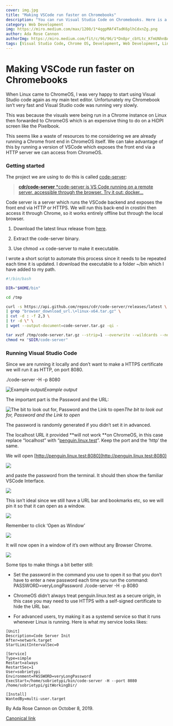 ```yaml
---
cover: img.jpg
title: "Making VSCode run faster on Chromebooks"
description: "You can run Visual Studio Code on Chromebooks. Here is a way to run it with great performance."
category: Web Development
img: https://miro.medium.com/max/1200/1*4qgpMAf4TadK6plhCdxnZg.png
author: Ada Rose Cannon
authorImg: https://miro.medium.com/fit/c/96/96/1*Dn8pr_cbYLtc_KfmUNhnBA.png
tags: [Visual Studio Code, Chrome OS, Development, Web Development, Linux]
---
```


# Making VSCode run faster on Chromebooks

When Linux came to ChromeOS, I was very happy to start using Visual Studio code again as my main text editor. Unfortunately my Chromebook isn’t very fast and Visual Studio code was running very slowly.

This was because the visuals were being run in a Chrome instance on Linux then forwarded to ChromeOS which is an expensive thing to do on a HiDPI screen like the Pixelbook.

This seems like a waste of resources to me considering we are already running a Chrome front end in ChromeOS itself. We can take advantage of this by running a version of VSCode which exposes the front end via a HTTP server we can access from ChromeOS.

### Getting started

The project we are using to do this is called [code-server](https://github.com/cdr/code-server):

> [**cdr/code-server**
*code-server is VS Code running on a remote server, accessible through the browser. Try it out: docker...](https://github.com/cdr/code-server)

Code server is a server which runs the VSCode backend and exposes the front end via HTTP or HTTPS. We will run this back-end in crostini then access it through Chrome, so it works entirely offline but through the local browser.

1. Download the latest linux release from [here](https://github.com/cdr/code-server/releases).

1. Extract the code-server binary.

1. Use chmod +x code-server to make it executable.

I wrote a short script to automate this process since it needs to be repeated each time it is updated. I download the executable to a folder ~/bin which I have added to my path.

```bash
#!/bin/bash

DIR="$HOME/bin"

cd /tmp

curl -s https://api.github.com/repos/cdr/code-server/releases/latest \
| grep "browser_download_url.\+linux-x64.tar.gz" \
| cut -d : -f 2,3 \
| tr -d \" \
| wget --output-document=code-server.tar.gz -qi -

tar xvzf /tmp/code-server.tar.gz --strip=1 --overwrite --wildcards --no-anchored -C "$DIR" 'code-server'
chmod +x "$DIR/code-server"
```

### Running Visual Studio Code

Since we are running it locally and don’t want to make a HTTPS certificate we will run it as HTTP, on port 8080.

./code-server -H -p 8080

![Example output](https://cdn-images-1.medium.com/max/3836/1*3TvcYrtJ4F-WkQpX2RBYSQ.png)*Example output*

The important part is the Password and the URL:

![The bit to look out for, Password and the Link to open](https://cdn-images-1.medium.com/max/2000/1*pPtoveOPQN0Vc9HPD9hK4Q.png)*The bit to look out for, Password and the Link to open*

The password is randomly generated if you didn’t set it in advanced.

The localhost URL it provided **will not work **on ChromeOS, in this case replace “localhost” with “[penguin.linux.test](https://penguin.linux.test/)”. Keep the port and the ‘http’ the same.

We will open [http://penguin.linux.test:8080](http://penguin.linux.test:8080)

![](https://cdn-images-1.medium.com/max/4800/1*uvcKfOneOlLepV7I71bjwg.png)

and paste the password from the terminal. It should then show the familiar VSCode Interface.

![](https://cdn-images-1.medium.com/max/4800/1*nYYMdhO2VostAZf8kcbczw.png)

This isn’t ideal since we still have a URL bar and bookmarks etc, so we will pin it so that it can open as a window.

![](https://cdn-images-1.medium.com/max/4800/1*Z5aQuyYC7gYZhlXGRJZdgg.png)

Remember to click ‘Open as Window’

![](https://cdn-images-1.medium.com/max/2464/1*z65LiLpL9ZtaTlzyETH7RQ.png)

It will now open in a window of it’s own without any Browser Chrome.

![](https://cdn-images-1.medium.com/max/4800/1*4qgpMAf4TadK6plhCdxnZg.png)

Some tips to make things a bit better still:

* Set the password in the command you use to open it so that you don’t have to enter a new password each time you run the command: PASSWORD=veryLongPassword ./code-server -H -p 8080

* ChromeOS didn’t always treat penguin.linux.test as a secure origin, in this case you may need to use HTTPS with a self-signed certificate to hide the URL bar.

* For advanced users, try making it as a systemd service so that it runs whenever Linux is running. Here is what my service looks likes:
```
[Unit]
Description=Code Server Init
After=network.target
StartLimitIntervalSec=0

[Service]
Type=simple
Restart=always
RestartSec=1
User=sobrietypi
Environment=PASSWORD=veryLongPassword
ExecStart=/home/sobrietypi/bin/code-server -H --port 8080  /home/sobrietypi/gitWorkingDir/

[Install]
WantedBy=multi-user.target
```


By Ada Rose Cannon on October 8, 2019.

[Canonical link](https://medium.com/samsung-internet-dev/making-vscode-run-faster-on-chromebooks-1591ee5e885b)
